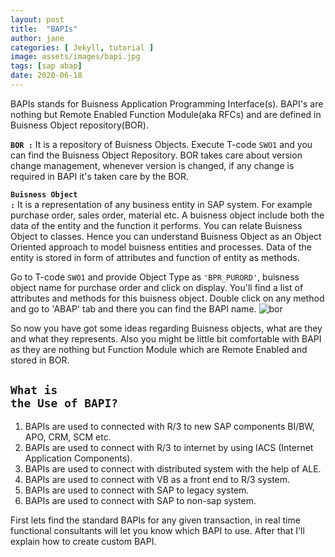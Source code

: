 ```yaml
---
layout: post
title:  "BAPIs"
author: jane
categories: [ Jekyll, tutorial ]
image: assets/images/bapi.jpg
tags: [sap abap]
date: 2020-06-18
---
```

BAPIs stands for Buisness Application Programming Interface(s). BAPI's are nothing but Remote Enabled Function Module(aka RFCs) and are defined in Buisness Object repository(BOR).

<code class="highlighter-rouge"><strong>BOR :</strong></code> It is a repository of Buisness Objects. Execute T-code `SWO1` and you can find the Buisness Object Repository. BOR takes care about version change management, whenever version is changed, if any change is required in BAPI it's taken care by the BOR.

<code class="highlighter-rouge"><strong>Buisness Object :</strong></code> It is a representation of any business entity in SAP system. For example purchase order, sales order, material etc. A buisness object include both the data of the entity and the function it performs. You can relate Buisness Object to classes. Hence you can understand Buisness Object as an Object Oriented approach to model buisness entities and processes. Data of the entity is stored in form of attributes and function of entity as methods.

Go to T-code `SWO1` and provide Object Type as `'BPR_PURORD'`, buisness object name for purchase order and click on display. You'll find a list of attributes and methods for this buisness object. Double click on any method and go to 'ABAP' tab and there you can find the BAPI name.
![bor]()

So now you have got some ideas regarding Buisness objects, what are they and what they represents. Also you might be little bit comfortable with BAPI as they are nothing but Function Module which are Remote Enabled and stored in BOR.

## <code class="highlighter-rouge">What is the Use of BAPI?</code>
1. BAPIs are used to connected with R/3 to new SAP components BI/BW, APO, CRM, SCM etc.
2. BAPIs are used to connect with R/3 to internet by using IACS (Internet Application Components).
3. BAPIs are used to connect with distributed system with the help of ALE.
4. BAPIs are used to connect with VB as a front end to R/3 system.
5. BAPIs are used to connect with SAP to legacy system.
6. BAPIs are used to connect with SAP to non-sap system.

First lets find the standard BAPIs for any given transaction, in real time functional consultants will let you know which BAPI to use. After that I'll explain how to create custom BAPI.


 <!-- + ~~strike through~~ -->
<!-- + ==highlight== -->
<!-- + \*escaped characters\* -->

<!-- Perhaps the best part of Markdown is that you're never limited to just Markdown. You can write HTML directly in the Markdown editor and it will just work as HTML usually does. No limits! Here's a standard YouTube embed code as an example: -->

<!-- <p><iframe style="width:100%;" height="315" src="https://www.youtube.com/embed/Cniqsc9QfDo?rel=0&amp;showinfo=0" frameborder="0" allowfullscreen></iframe></p> -->